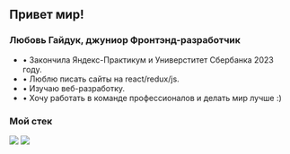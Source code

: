 <h2>Привет мир!</h2>
<h3>Любовь Гайдук, джуниор Фронтэнд-разработчик</h3>
<ul>
<li>
 • Закончила Яндекс-Практикум и Универститет Сбербанка 2023 году.
</li>
<li>
 • Люблю писать сайты на react/redux/js.
</li>
<li>
 • Изучаю веб-разработку.
 </li>
 <li>
 • Хочу работать в команде профессионалов и делать мир лучше :)
</li>
</ul>


<h3>Мой стек</h3>
<p>
 <img src="https://camo.githubusercontent.com/d8a38a3da1b8512af061dec74f1d6613a8f3fa39c5f20179103c28196e8a56da/68747470733a2f2f696d672e736869656c64732e696f2f62616467652f52656163742d3238324333343f6c6f676f3d7265616374266c6f676f436f6c6f723d363144414642">
 <img src="https://camo.githubusercontent.com/0e883dc2faeafa529ba419ec728fc147d4688974a420eca94b8610c9d05bfb32/68747470733a2f2f696d672e736869656c64732e696f2f62616467652f52656475782d3238324333343f6c6f676f3d7265647578266c6f676f436f6c6f723d373634414243">
</p>

